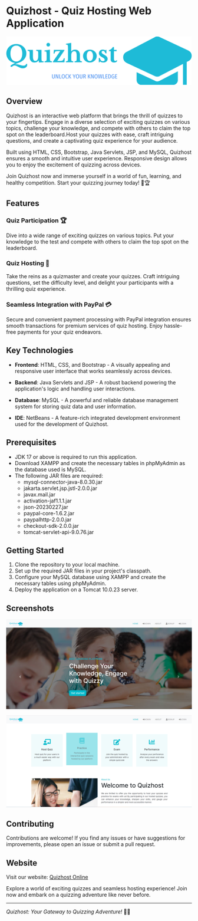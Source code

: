 # Quizhost - Quiz Hosting Web Application

![Quizhost Logo](./web/img/quizhost-high-resolution-logo-color-on-transparent-background.png)

## Overview

Quizhost is an interactive web platform that brings the thrill of quizzes to your fingertips. Engage in a diverse selection of exciting quizzes on various topics, challenge your knowledge, and compete with others to claim the top spot on the leaderboard.Host your quizzes with ease, craft intriguing questions, and create a captivating quiz experience for your audience.

Built using HTML, CSS, Bootstrap, Java Servlets, JSP, and MySQL, Quizhost ensures a smooth and intuitive user experience. Responsive design allows you to enjoy the excitement of quizzing across devices.

Join Quizhost now and immerse yourself in a world of fun, learning, and healthy competition. Start your quizzing journey today! 🚀🏆

## Features

### Quiz Participation 🏆

Dive into a wide range of exciting quizzes on various topics. Put your knowledge to the test and compete with others to claim the top spot on the leaderboard.

### Quiz Hosting 🎯

Take the reins as a quizmaster and create your quizzes. Craft intriguing questions, set the difficulty level, and delight your participants with a thrilling quiz experience.

### Seamless Integration with PayPal 💳

Secure and convenient payment processing with PayPal integration ensures smooth transactions for premium services of quiz hosting. Enjoy hassle-free payments for your quiz endeavors.

## Key Technologies

- **Frontend**: HTML, CSS, and Bootstrap - A visually appealing and responsive user interface that works seamlessly across devices.

- **Backend**: Java Servlets and JSP - A robust backend powering the application's logic and handling user interactions.

- **Database**: MySQL - A powerful and reliable database management system for storing quiz data and user information.
  
- **IDE**: NetBeans - A feature-rich integrated development environment used for the development of Quizhost.
  

## Prerequisites

- JDK 17 or above is required to run this application.
- Download XAMPP and create the necessary tables in phpMyAdmin as the database used is MySQL.
- The following JAR files are required:
  - mysql-connector-java-8.0.30.jar
  - jakarta.servlet.jsp.jstl-2.0.0.jar
  - javax.mail.jar
  - activation-jaf1.1.1.jar
  - json-20230227.jar
  - paypal-core-1.6.2.jar
  - paypalhttp-2.0.0.jar
  - checkout-sdk-2.0.0.jar
  - tomcat-servlet-api-9.0.76.jar


## Getting Started

1. Clone the repository to your local machine.
2. Set up the required JAR files in your project's classpath.
3. Configure your MySQL database using XAMPP and create the necessary tables using phpMyAdmin.
4. Deploy the application on a Tomcat 10.0.23 server.

## Screenshots

![Screenshot 1](./web/img/qh1.png)

![Screenshot 2](./web/img/qh2.png)


## Contributing

Contributions are welcome! If you find any issues or have suggestions for improvements, please open an issue or submit a pull request.


## Website

Visit our website: [Quizhost Online](http://quizhost.online)

Explore a world of exciting quizzes and seamless hosting experience! Join now and embark on a quizzing adventure like never before.

---

*Quizhost: Your Gateway to Quizzing Adventure!* 🚀🌟

